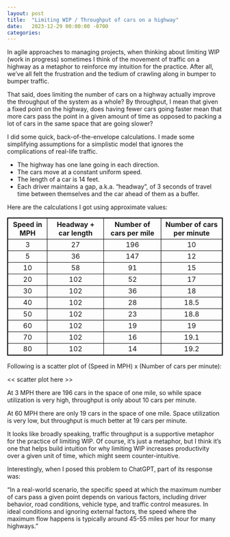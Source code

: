 ```yaml
---
layout: post
title:  "Limiting WIP / Throughput of cars on a highway"
date:   2023-12-29 00:00:00 -0700
categories: 
---
```

<style>
table, th, td {
  border: 1px solid black;
  border-collapse: collapse;
}
</style>

In agile approaches to managing projects, when thinking about limiting WIP (work in progress) sometimes I think of the movement of traffic on a highway as a metaphor to reinforce my intuition for the practice. After all, we’ve all felt the frustration and the tedium of crawling along in bumper to bumper traffic.

That said, does limiting the number of cars on a highway actually improve the throughput of the system as a whole? By throughput, I mean that given a fixed point on the highway, does having fewer cars going faster mean that more cars pass the point in a given amount of time as opposed to packing a lot of cars in the same space that are going slower?

I did some quick, back-of-the-envelope calculations. I made some simplifying assumptions for a simplistic model that ignores the complications of real-life traffic.

- The highway has one lane going in each direction.
- The cars move at a constant uniform speed.
- The length of a car is 14 feet.
- Each driver maintains a gap, a.k.a. “headway”, of 3 seconds of travel time between themselves and the car ahead of them as a buffer.

Here are the calculations I got using approximate values:

| Speed in MPH | Headway + car length | Number of cars per mile | Number of cars per minute |
|:------------:|:--------------------:|:-----------------------:|:-------------------------:|
|  3   |  27   |  196  |  10    |
|  5   |  36   |  147  |  12    |
|  10  |  58   |  91   |  15    |
|  20  |  102  |  52   |  17    |
|  30  |  102  |  36   |  18    |
|  40  |  102  |  28   |  18.5  |
|  50  |  102  |  23   |  18.8  |
|  60  |  102  |  19   |  19    |
|  70  |  102  |  16   |  19.1  |
|  80  |  102  |  14   |  19.2  |

Following is a scatter plot of (Speed in MPH) x (Number of cars per minute):

<< scatter plot here >>

At 3 MPH there are 196 cars in the space of one mile, so while space utilization is very high, throughput is only about 10 cars per minute.

At 60 MPH there are only 19 cars in the space of one mile. Space utilization is very low, but throughput is much better at 19 cars per minute.

It looks like broadly speaking, traffic throughput is a supportive metaphor for the practice of limiting WIP. Of course, it’s just a metaphor, but I think it’s one that helps build intuition for why limiting WIP increases productivity over a given unit of time, which might seem counter-intuitive.

Interestingly, when I posed this problem to ChatGPT, part of its response was:

 “In a real-world scenario, the specific speed at which the maximum number of cars pass a given point depends on various factors, including driver behavior, road conditions, vehicle type, and traffic control measures. In ideal conditions and ignoring external factors, the speed where the maximum flow happens is typically around 45-55 miles per hour for many highways.”
